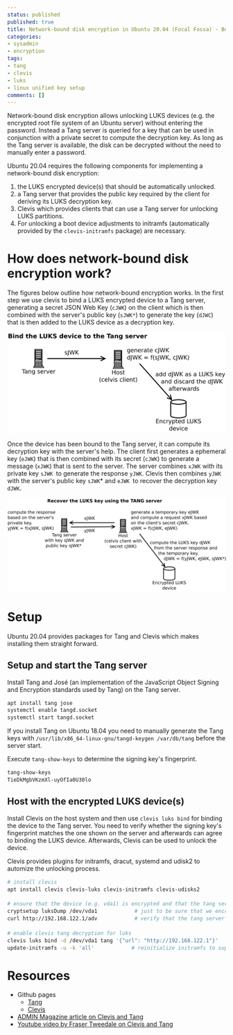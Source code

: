 ```yaml
---
status: published
published: true
title: Network-bound disk encryption in Ubuntu 20.04 (Focal Fossa) - Booting servers with an encrypted root file system without user interaction.
categories:
- sysadmin
- encryption
tags:
- tang
- clevis
- luks
- linux unified key setup
comments: []
---
```

Network-bound disk encryption allows unlocking LUKS devices (e.g. the encrypted root file system of an Ubuntu server) without entering the password. Instead a Tang server is queried for a key that can be used in conjunction with a private secret to compute the decryption key. As long as the Tang server is available, the disk can be decrypted without the need to manually enter a password.

Ubuntu 20.04 requires the following components for implementing a network-bound disk encryption:

 1. the LUKS encrypted device(s) that should be automatically unlocked. 
 2. a Tang server that provides the public key required by the client for deriving its LUKS decryption key.
 3. Clevis which provides clients that can use a Tang server for unlocking LUKS partitions.
 4. For unlocking a boot device adjustments to initramfs (automatically provided by the `clevis-initramfs` package) are necessary.


# How does network-bound disk encryption work?

The figures below outline how network-bound encryption works. In the first step we use clevis to bind a LUKS encrypted device to a Tang server, generating a secret JSON Web Key (`cJWK`) on the client which is then combined with the server's public key (`sJWK*`) to generate the key (`dJWC`) that is then added to the LUKS device as a decryption key.

![Bind the LUKS device to the Tang server](/assets/images/2020/clevis-bind-to-tang-server.svg)

Once the device has been bound to the Tang server, it can compute its decryption key with the server's help. The client first generates a ephemeral key (`eJWK`) that is then combined with its secret (`cJWK`) to generate a message (`xJWK`) that is sent to the server. The server combines `xJWK` with its private key `sJWK `to generate the response `yJWK`. Clevis then combines `yJWK `with the server's public key `sJWK`* and `eJWK `to recover the decryption key `dJWK`. 


![Recover the decryption key with the help of the Tang server](/assets/images/2020/clevis-recover-encryption-key.svg)


# Setup

Ubuntu 20.04 provides packages for Tang and Clevis which makes installing them straight forward.

## Setup and start the Tang server
Install Tang and José (an implementation of the JavaScript Object Signing and Encryption standards used by Tang) on the Tang server. 

```bash
apt install tang jose
systemctl enable tangd.socket
systemctl start tangd.socket
``` 
If you install Tang on Ubuntu 18.04 you need to manually generate the Tang keys with `/usr/lib/x86_64-linux-gnu/tangd-keygen /var/db/tang` before the server start.

Execute `tang-show-keys` to determine the signing key's fingerprint.

```bash
tang-show-keys 
TieDkMgbVKzmXl-uyOfIa0U30lo
``` 

## Host with the encrypted LUKS device(s)
Install Clevis on the host system and then use `clevis luks bind` for binding the device to the Tang server. You need to verify whether the signing key's fingerprint matches 
the one shown on the server and afterwards can agree to binding the LUKS device. Afterwards, Clevis can be used to unlock the device.

Clevis provides plugins for initramfs, dracut, systemd and udisk2 to automize the unlocking process.

```bash
# install clevis
apt install clevis clevis-luks clevis-initramfs clevis-udisks2

# ensure that the device (e.g. vda1) is encrypted and that the tang server is working
cryptsetup luksDump /dev/vda1            # just to be sure that we encrypt the right disk ;)
curl http://192.168.122.1/adv            # verify that the tang server yields a response

# enable clevis tang decryption for luks
clevis luks bind -d /dev/vda1 tang '{"url": "http://192.168.122.1"}'
update-initramfs -u -k 'all'            # reinitialize initramfs to support automatic unlocking of the root device.
```


# Resources

* Github pages
  - [Tang](https://github.com/latchset/tang) 
  - [Clevis](https://github.com/latchset/clevis)
* [ADMIN Magazine article on Clevis and Tang](https://www.admin-magazine.com/Archive/2018/43/Automatic-data-encryption-and-decryption-with-Clevis-and-Tang)
* [Youtube video by Fraser Tweedale on Clevis and Tang](https://www.youtube.com/watch?v=Dk6ZuydQt9I)
